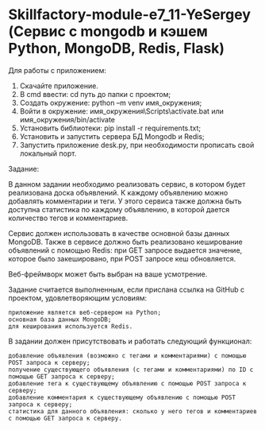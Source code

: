 # Skillfactory-module-e7_11-YeSergey (Сервис с mongodb и кэшем Python, MongoDB, Redis, Flask)
Для работы с приложением:
1. Скачайте приложение.
2. В cmd ввести: cd путь до папки с проектом;
3. Создать окружение: python –m venv имя_окружения;
4. Войти в окружение: имя_окружения\Scripts\activate.bat или имя_окружения/bin/activate
5. Установить библиотеки: pip install -r requirements.txt;
6. Установить и запустить сервера БД Mongodb и Redis;
7. Запустить приложение desk.py, при необходимости прописать свой локальный порт.

Задание:

В данном задании необходимо реализовать сервис, в котором будет реализована доска объявлений. К каждому объявлению можно добавлять комментарии и теги. У этого сервиса также должна быть доступна статистика по каждому объявлению, в которой дается количество тегов и комментариев.

Сервис должен использовать в качестве основной базы данных MongoDB. Также в сервисе должно быть реализовано кеширование объявлений с помощью Redis: при GET запросе выдается значение, которое было закешировано, при POST запросе кеш обновляется.

Веб-фреймворк может быть выбран на ваше усмотрение.

Задание считается выполненным, если прислана ссылка на GitHub с проектом, удовлетворяющим условиям:

    приложение является веб-сервером на Python;
    основная база данных MongoDB;
    для кеширования используется Redis.

В задании должен присутствовать и работать следующий функционал:

    добавление объявления (возможно с тегами и комментариями) с помощью POST запроса к серверу;
    получение существующего объявления (с тегами и комментариями) по ID с помощью GET запроса к серверу;
    добавление тега к существующему объявлению с помощью POST запроса к серверу;
    добавление комментария к существующему объявлению с помощью POST запроса к серверу;
    статистика для данного объявления: сколько у него тегов и комментариев с помощью GET запроса к серверу.
